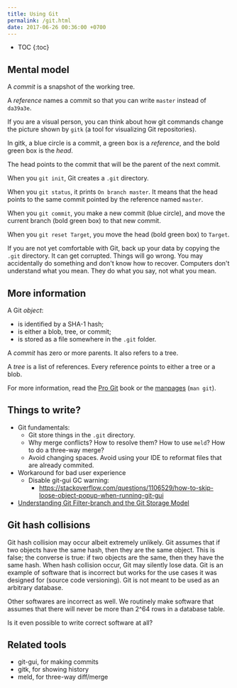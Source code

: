 ```yaml
---
title: Using Git
permalink: /git.html
date: 2017-06-26 00:36:00 +0700
---
```


- TOC
{:toc}

## Mental model

A *commit* is a snapshot of the working tree.

A *reference* names a commit so that you can write `master`
instead of `da39a3e`.

If you are a visual person,
you can think about how git commands change
the picture shown by `gitk`
(a tool for visualizing Git repositories).

In gitk, a blue circle is a commit,
a green box is a *reference*,
and the bold green box is the *head*.

The head points to the commit that will be the parent of the next commit.

When you `git init`, Git creates a `.git` directory.

When you `git status`, it prints `On branch master`.
It means that the head points to the same commit pointed by the reference named `master`.

When you `git commit`, you make a new commit (blue circle),
and move the current branch (bold green box) to that new commit.

When you `git reset Target`,
you move the head (bold green box) to `Target`.

If you are not yet comfortable with Git,
back up your data by copying the `.git` directory.
It can get corrupted.
Things will go wrong.
You may accidentally do something and don't know how to recover.
Computers don't understand what you mean.
They do what you say, not what you mean.

## More information

A Git *object*:

- is identified by a SHA-1 hash;
- is either a blob, tree, or commit;
- is stored as a file somewhere in the `.git` folder.

A *commit* has zero or more parents.
It also refers to a tree.

A *tree* is a list of references.
Every reference points to either a tree or a blob.

For more information, read the [Pro Git](https://git-scm.com/book) book
or the [manpages](https://git-scm.com/docs) (`man git`).

## Things to write?

- Git fundamentals:
    - Git store things in the `.git` directory.
    - Why merge conflicts? How to resolve them? How to use `meld`? How to do a three-way merge?
    - Avoid changing spaces. Avoid using your IDE to reformat files that are already commited.
- Workaround for bad user experience
    - Disable git-gui GC warning:
        - https://stackoverflow.com/questions/1106529/how-to-skip-loose-object-popup-when-running-git-gui
- [Understanding Git Filter-branch and the Git Storage Model](https://manishearth.github.io/blog/2017/03/05/understanding-git-filter-branch/)

## Git hash collisions

Git hash collision may occur albeit extremely unlikely.
Git assumes that if two objects have the same hash, then they are the same object.
This is false; the converse is true: if two objects are the same, then they have the same hash.
When hash collision occur, Git may silently lose data.
Git is an example of software that is incorrect but works for the use cases it was designed for (source code versioning).
Git is not meant to be used as an arbitrary database.

Other softwares are incorrect as well.
We routinely make software that assumes that there will never be more than 2^64 rows in a database table.

Is it even possible to write correct software at all?

## Related tools

- git-gui, for making commits
- gitk, for showing history
- meld, for three-way diff/merge

